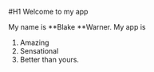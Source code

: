 #H1 Welcome to my app

My name is **Blake **Warner.
My app is 
1. Amazing
2. Sensational
3. Better than yours.

